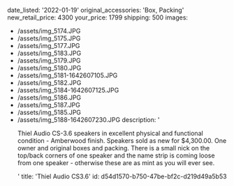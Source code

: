 date_listed: '2022-01-19'
original_accessories: 'Box, Packing'
new_retail_price: 4300
your_price: 1799
shipping: 500
images:
  - /assets/img_5174.JPG
  - /assets/img_5175.JPG
  - /assets/img_5177.JPG
  - /assets/img_5183.JPG
  - /assets/img_5179.JPG
  - /assets/img_5180.JPG
  - /assets/img_5181-1642607105.JPG
  - /assets/img_5182.JPG
  - /assets/img_5184-1642607125.JPG
  - /assets/img_5186.JPG
  - /assets/img_5187.JPG
  - /assets/img_5185.JPG
  - /assets/img_5188-1642607230.JPG
description: '<p>Thiel Audio CS-3.6 speakers in excellent physical and functional condition - Amberwood finish. Speakers sold as new for $4,300.00. One owner and original boxes and packing. There is a small nick on the top/back corners of one speaker and the name strip is coming loose from one speaker - otherwise these are as mint as you will ever see.&nbsp;</p>'
title: 'Thiel Audio CS3.6'
id: d54d1570-b750-47be-bf2c-d219d49a5b53
